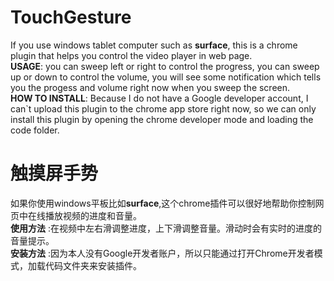 # TouchGesture
If you use windows tablet computer such as **surface**, this is a chrome plugin that helps you control the video player in web page.  
**USAGE**: you can sweep left or right to control the progress, you can sweep up or down to control the volume, you will see some notification which tells you the progess and volume right now when you sweep the screen.  
**HOW TO INSTALL**: Because I do not have a Google developer account, I can`t upload this plugin to the chrome app store right now, so we can only install this plugin by opening the chrome developer mode and loading the code folder.  

# 触摸屏手势
如果你使用windows平板比如**surface**,这个chrome插件可以很好地帮助你控制网页中在线播放视频的进度和音量。  
**使用方法** :在视频中左右滑调整进度，上下滑调整音量。滑动时会有实时的进度的音量提示。  
**安装方法** :因为本人没有Google开发者账户，所以只能通过打开Chrome开发者模式，加载代码文件夹来安装插件。  